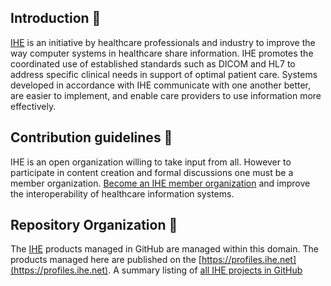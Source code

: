 ## Introduction 🙋‍

[IHE](https://www.ihe.net) is an initiative by healthcare professionals and industry to improve the way computer systems in healthcare share information. IHE promotes the coordinated use of established standards such as DICOM and HL7 to address specific clinical needs in support of optimal patient care. Systems developed in accordance with IHE communicate with one another better, are easier to implement, and enable care providers to use information more effectively.

## Contribution guidelines 🌈 

IHE is an open organization willing to take input from all. However to participate in content creation and formal discussions one must be a member organization. [Become an IHE member organization](https://www.ihe.net/Participate/) and improve the interoperability of healthcare information systems.

## Repository Organization 👩‍

The [IHE](https://www.ihe.net) products managed in GitHub are managed within this domain. 
The products managed here are published on the [https://profiles.ihe.net](https://profiles.ihe.net).
A summary listing of [all IHE projects in GitHub](https://github.com/IHE/supplement-template/wiki/Active-IHE-projects-using-the-IG-builder)
